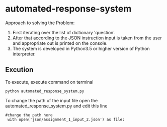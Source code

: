 # automated-response-system
Approach to solving the Problem:
1. First iterating over the list of dictionary 'question'.
2. After that according to the JSON instruction input is taken from the user and appropriate out is printed on the console.
3. The system is developed in Python3.5 or higher version of Python interpreter.

## Excution
To execute, execute command on terminal
```
python automated_response_system.py  
```

To change the path of the input file open the automated_response_system.py and edit this line
```
#change the path here
 with open('json/assignment_1_input_2.json') as file:
```
